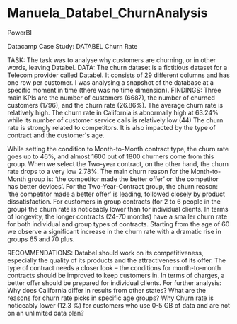 # Manuela_Databel_ChurnAnalysis
 PowerBI
 
Datacamp Case Study:
DATABEL Churn Rate

TASK:
The task was to analyse why customers are churning, or in other words, leaving Databel.
DATA:
The churn dataset is a fictitious dataset for a Telecom provider called Databel. 
It consists of 29 different columns and has one row per customer. I was analysing a snapshot of the database at a specific moment in time (there was no time dimension).
FINDINGS:
Three main KPIs are the number of customers (6687), the number of churned customers (1796), and the churn rate (26.86%).
The average churn rate is relatively high.
The churn rate in California is abnormally high at 63.24% while its number of customer service calls is relatively low (44) 
The churn rate is strongly related to competitors. It is also impacted by the type of contract and the customer's age.

While setting the condition to Month-to-Month contract type, the churn rate goes up to 46%, and almost 1600 out of 1800 churners come from this group.
When we select the Two-year contract, on the other hand, the churn rate drops to a very low 2.78%. 
The main churn reason for the Month-to-Month group is: ‘the competitor made the better offer’ or ‘the competitor has better devices’.
For the Two-Year-Contract group, the churn reason: ‘the competitor made a better offer’ is leading, followed closely by product dissatisfaction.
For customers in group contracts (for 2 to 6 people in the group) the churn rate is noticeably lower than for individual clients. In terms of longevity, the longer contracts (24-70 months) have a smaller churn rate for both individual and group types of contracts.
Starting from the age of 60 we observe a significant increase in the churn rate with a dramatic rise in groups 65 and 70 plus.

RECOMMENDATIONS:
Databel should work on its competitiveness, especially the quality of its products and the attractiveness of its offer. 
The type of contract needs a closer look – the conditions for month-to-month contracts should be improved to keep customers in. In terms of charges, a better offer should be prepared for individual clients.
For further analysis:
Why does California differ in results from other states?
What are the reasons for churn rate picks in specific age groups?
Why Churn rate is noticeably lower (12.3 %) for customers who use 0-5 GB of data and are not on an unlimited data plan?

